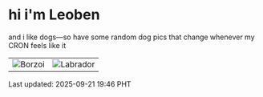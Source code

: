 # hi i'm Leoben

and i like dogs—so have some random dog pics that change whenever my CRON feels like it

|  |  |
|--------|----------|
| ![Borzoi](https://random-dog-vercel.vercel.app/api/random-borzoi?v=1758455160) | ![Labrador](https://random-dog-vercel.vercel.app/api/random-labrador?v=1758455160) |

Last updated: 2025-09-21 19:46 PHT

